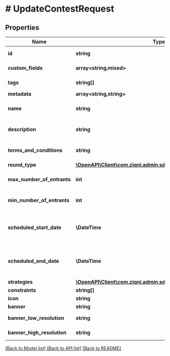 # # UpdateContestRequest

## Properties

Name | Type | Description | Notes
------------ | ------------- | ------------- | -------------
**id** | **string** | A unique system generated identifier |
**custom_fields** | **array<string,mixed>** | A list of id&#39;s used to add cutom fields | [optional]
**tags** | **string[]** | A list of id&#39;s used to tag models | [optional]
**metadata** | **array<string,string>** |  | [optional]
**name** | **string** | A name for the Contest. Can be translated | [optional]
**description** | **string** | A name for the Contest. Can be translated | [optional]
**terms_and_conditions** | **string** | A name for the Contest. Can be translated | [optional]
**round_type** | [**\OpenAPI\Client\com.ziqni.admin.sdk.model\RoundType**](RoundType.md) |  | [optional]
**max_number_of_entrants** | **int** | Maximum number of entrants for the contest | [optional]
**min_number_of_entrants** | **int** | Minimum number of entrants for the contest | [optional]
**scheduled_start_date** | **\DateTime** | ISO8601 timestamp for when a Contest should start. All records are stored in UTC time zone | [optional]
**scheduled_end_date** | **\DateTime** | ISO8601 timestamp for when a Contest should end. All records are stored in UTC time zone | [optional]
**strategies** | [**\OpenAPI\Client\com.ziqni.admin.sdk.model\TournamentStrategies**](TournamentStrategies.md) |  | [optional]
**constraints** | **string[]** | Additional constraints | [optional]
**icon** | **string** | Link to the icon | [optional]
**banner** | **string** | Link to the banner | [optional]
**banner_low_resolution** | **string** | Link to the bannerLowResolution | [optional]
**banner_high_resolution** | **string** | Link to the bannerHighResolution | [optional]

[[Back to Model list]](../../README.md#models) [[Back to API list]](../../README.md#endpoints) [[Back to README]](../../README.md)
